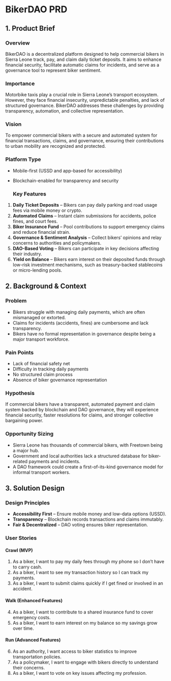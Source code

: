 #  **BikerDAO PRD** 

## **1\. Product Brief**

### **Overview**

BikerDAO is a decentralized platform designed to help commercial bikers in Sierra Leone track, pay, and claim daily ticket deposits. It aims to enhance financial security, facilitate automatic claims for incidents, and serve as a governance tool to represent biker sentiment.

### **Importance**

Motorbike taxis play a crucial role in Sierra Leone’s transport ecosystem. However, they face financial insecurity, unpredictable penalties, and lack of structured governance. BikerDAO addresses these challenges by providing transparency, automation, and collective representation.

### **Vision**

To empower commercial bikers with a secure and automated system for financial transactions, claims, and governance, ensuring their contributions to urban mobility are recognized and protected.

### **Platform Type**

* Mobile-first (USSD and app-based for accessibility)  
* Blockchain-enabled for transparency and security

  ### **Key Features**

1. **Daily Ticket Deposits** – Bikers can pay daily parking and road usage fees via mobile money or crypto.  
2. **Automated Claims** – Instant claim submissions for accidents, police fines, and court fees.  
3. **Biker Insurance Fund** – Pool contributions to support emergency claims and reduce financial strain.  
4. **Governance & Sentiment Analysis** – Collect bikers’ opinions and relay concerns to authorities and policymakers.  
5. **DAO-Based Voting** – Bikers can participate in key decisions affecting their industry.  
6. **Yield on Balance** – Bikers earn interest on their deposited funds through low-risk investment mechanisms, such as treasury-backed stablecoins or micro-lending pools.

## **2\. Background & Context**

### **Problem**

* Bikers struggle with managing daily payments, which are often mismanaged or extorted.  
* Claims for incidents (accidents, fines) are cumbersome and lack transparency.  
* Bikers have no formal representation in governance despite being a major transport workforce.

### **Pain Points**

* Lack of financial safety net  
* Difficulty in tracking daily payments  
* No structured claim process  
* Absence of biker governance representation

### **Hypothesis**

If commercial bikers have a transparent, automated payment and claim system backed by blockchain and DAO governance, they will experience financial security, faster resolutions for claims, and stronger collective bargaining power.

### **Opportunity Sizing**

* Sierra Leone has thousands of commercial bikers, with Freetown being a major hub.  
* Government and local authorities lack a structured database for biker-related payments and incidents.  
* A DAO framework could create a first-of-its-kind governance model for informal transport workers.

## **3\. Solution Design**

### **Design Principles**

* **Accessibility First** – Ensure mobile money and low-data options (USSD).  
* **Transparency** – Blockchain records transactions and claims immutably.  
* **Fair & Decentralized** – DAO voting ensures biker representation.

### **User Stories**

#### **Crawl (MVP)**

1. As a biker, I want to pay my daily fees through my phone so I don’t have to carry cash.  
2. As a biker, I want to see my transaction history so I can track my payments.  
3. As a biker, I want to submit claims quickly if I get fined or involved in an accident.

#### **Walk (Enhanced Features)**

4. As a biker, I want to contribute to a shared insurance fund to cover emergency costs.  
5. As a biker, I want to earn interest on my balance so my savings grow over time.

#### **Run (Advanced Features)**

6. As an authority, I want access to biker statistics to improve transportation policies.  
7. As a policymaker, I want to engage with bikers directly to understand their concerns.  
8. As a biker, I want to vote on key issues affecting my profession.

